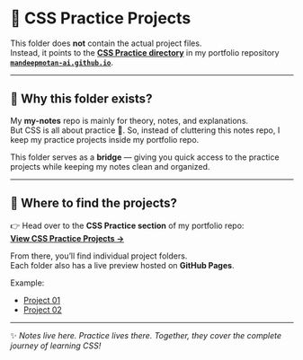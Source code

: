 # 🎨 CSS Practice Projects  

This folder does **not** contain the actual project files.  
Instead, it points to the **[CSS Practice directory](https://github.com/mandeepmotan-ai/mandeepmotan-ai.github.io/tree/main/web-dev)** in my portfolio repository **[`mandeepmotan-ai.github.io`](https://github.com/mandeepmotan-ai/mandeepmotan-ai.github.io)**.  

---

## 📂 Why this folder exists?  
My **my-notes** repo is mainly for theory, notes, and explanations.  
But CSS is all about practice 🎯. So, instead of cluttering this notes repo, I keep my practice projects inside my portfolio repo.  

This folder serves as a **bridge** — giving you quick access to the practice projects while keeping my notes clean and organized.  

---

## 🔗 Where to find the projects?  
👉 Head over to the **CSS Practice section** of my portfolio repo:  
[**View CSS Practice Projects →**](https://github.com/mandeepmotan-ai/mandeepmotan-ai.github.io/tree/main/web-dev)  

From there, you’ll find individual project folders.  
Each folder also has a live preview hosted on **GitHub Pages**.  

Example:  
- [Project 01](https://mandeepmotan-ai.github.io/web-dev/css/01cards/card1)  
- [Project 02](https://mandeepmotan-ai.github.io/web-dev/css/01cards/card2)  

---

✨ *Notes live here. Practice lives there. Together, they cover the complete journey of learning CSS!*  
